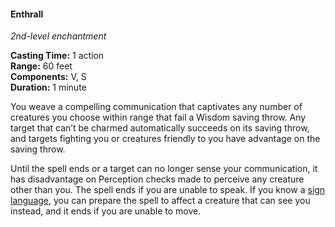#### Enthrall
<!-- markdownlint-disable link-image-reference-definitions -->
[_metadata_:spell_name]:- "Enthrall"
[_metadata_:spell_level]:- "2"
[_metadata_:spell_school]:- "enchantment"
[_metadata_:ritual]:- "false"
[_metadata_:casting_time_amount]:- "1"
[_metadata_:casting_time_unit]:- "action"
[_metadata_:range]:- "60 feet"
[_metadata_:target]:- "any number of creatures you choose"
[_metadata_:components_verbal]:- "true"
[_metadata_:components_somatic]:- "true"
[_metadata_:components_material]:- "false"
[_metadata_:duration]:- "1 minute"
[_metadata_:concentration]:- "false"
[_metadata_:saving_throw]:- "Wisdom"
[_metadata_:saving_throw_success]:- "avoids_effect"
[_metadata_:compared_to_wotc_srd_5.1]:- "mechanics_different_wording_different"
[_metadata_:compared_to_a5e_srd]:- "mechanics_different_wording_different"
<!-- markdownlint-disable-next-line no-emphasis-as-heading -->
_2nd-level enchantment_

**Casting Time:** 1 action \
**Range:** 60 feet \
**Components:** V, S \
**Duration:** 1 minute

You weave a compelling communication that captivates any number of creatures you choose within range that fail a Wisdom saving throw.
Any target that can’t be charmed automatically succeeds on its saving throw, and targets fighting you or creatures friendly to you have advantage on the saving throw.

Until the spell ends or a target can no longer sense your communication, it has disadvantage on Perception checks made to perceive any creature other than you.
The spell ends if you are unable to speak.
If you know a [sign language](#Languages_signing), you can prepare the spell to affect a creature that can see you instead, and it ends if you are unable to move.
